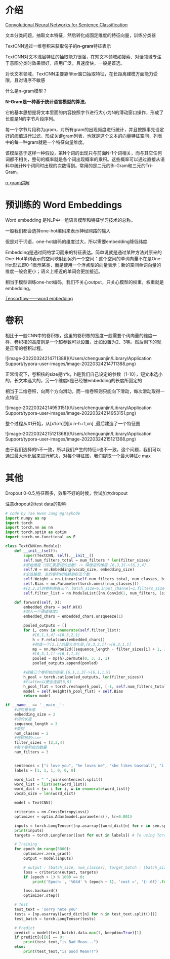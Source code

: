 # 介绍

[Convolutional Neural Networks for Sentence Classification](https://arxiv.org/abs/1408.5882)

文本分类问题，抽取文本特征，然后转化成固定维度的特征向量，训练分类器

TextCNN通过一维卷积来获取句子的**n-gram**特征表示

TextCNN对文本浅层特征的抽取能力很强，在短文本领域如搜索、对话领域专注于意图分类时效果很好，应用广泛，且速度快，一般是首选。

对长文本领域，TextCNN主要靠filter窗口抽取特征，在长距离建模方面能力受限，且对语序不敏感



什么是n-gram模型？

**N-Gram是一种基于统计语言模型的算法**。

它的基本思想是将文本里面的内容按照字节进行大小为N的滑动窗口操作，形成了长度是N的字节片段序列。

每一个字节片段称为gram，对所有gram的出现频度进行统计，并且按照事先设定好的阈值进行过滤，形成关键gram列表，也就是这个文本的向量特征空间，列表中的每一种gram就是一个特征向量维度。

该模型基于这样一种假设，第N个词的出现只与前面N-1个词相关，而与其它任何词都不相关，整句的概率就是各个词出现概率的乘积。这些概率可以通过直接从语料中统计N个词同时出现的次数得到。常用的是二元的Bi-Gram和三元的Tri-Gram。

[n-gram讲解](https://zhuanlan.zhihu.com/p/32829048)

# 预训练的 Word Embeddings

Word embedding 是NLP中一组语言模型和特征学习技术的总称。

一般我们都会选择one-hot编码来表示神经网路的输入

但是对于词语，one-hot编码的维度过大，所以需要embedding降低纬度

Embedding是通过网络学习而来的特征表达。简单说就是通过某种方法对原来的One-Hot单词表示的空间映射到另外一个空间：这个空间的单词向量不在是One-Hot形式即0-1表示某类，而是使用一个浮点型的向量表示；新的空间单词向量的维度一般会更小；语义上相近的单词会更加接近。

相当于模型训练one-hot编码，我们不关心output，只关心模型的权重，权重就是embedding。

[Tensorflow——word embedding](https://www.tensorflow.org/text/guide/word_embeddings)

# 卷积

相比于一般CNN中的卷积核，这里的卷积核的宽度一般需要个词向量的维度一样，卷积核的高度则是一个超参数可以设置，比如设置为2、3等。然后剩下的就是正常的卷积过程。

![image-20220324214711388](/Users/chenguanjin/Library/Application Support/typora-user-images/image-20220324214711388.png)

正常情况下，卷积核的size是h*k，h是我们自己设定的参数（1-10），短文本选小的，长文本选大的，另一个维度k是已经被embedding的长度所固定的

相当于二维卷积，向两个方向滑动，而一维卷积则只能向下滑动，每次滑动取得一点特征

![image-20220324214953151](/Users/chenguanjin/Library/Application Support/typora-user-images/image-20220324214953151.png)

整个过程从X1开始，从[x1:xh]到[x n-h+1,xn] ,最后建造了一个特征图

![image-20220324215121368](/Users/chenguanjin/Library/Application Support/typora-user-images/image-20220324215121368.png)

由于我们选择的h不一致，所以我们产生的特征c也不一致，这个问题，我们可以通过最大池化层来进行解决，对每个特征图，我们提取一个最大特征c max

# 其他

Dropout 0-0.5,特征图多，效果不好的时候，尝试加大dropout

注意dropout对test data的影响



```python
# code by Tae Hwan Jung @graykode
import numpy as np
import torch
import torch.nn as nn
import torch.optim as optim
import torch.nn.functional as F

class TextCNN(nn.Module):
    def __init__(self):
        super(TextCNN, self).__init__()
        self.num_filters_total = num_filters * len(filter_sizes)
        #原始维度（词汇表里词的总数）-> 降维后的维度 [6,3,3]->[6,3,4]
        self.W = nn.Embedding(vocab_size, embedding_size)
        #全连接层，总的卷积树映射到标签个数
        self.Weight = nn.Linear(self.num_filters_total, num_classes, bias=False)
        self.Bias = nn.Parameter(torch.ones([num_classes]))
        #[2,2,2]的卷积核各三个，batch_size=6,input_channel=1,filters_size=2*4
        self.filter_list = nn.ModuleList([nn.Conv2d(1, num_filters, (size, embedding_size)) for size in filter_sizes])

    def forward(self, X):
        embedded_chars = self.W(X)
        #加入一个通道维度1
        embedded_chars = embedded_chars.unsqueeze(1) 

        pooled_outputs = []
        for i, conv in enumerate(self.filter_list):
            #[6,1,3,4]->[6,3,2,1]
            h = F.relu(conv(embedded_chars))
            #构造一个[2,1]的最大池化层,[6,3,2,1]->[6,3,1,1]
            mp = nn.MaxPool2d((sequence_length - filter_sizes[i] + 1, 1))
            #[6,3,1,1]->[6,1,1,3]
            pooled = mp(h).permute(0, 3, 2, 1)
            pooled_outputs.append(pooled)

        #拼接三个卷积核的结果,[6,1,1,3]->[6,1,1,9]
        h_pool = torch.cat(pooled_outputs, len(filter_sizes)) 
        #flatten以便全连接[6,9]
        h_pool_flat = torch.reshape(h_pool, [-1, self.num_filters_total]) 
        model = self.Weight(h_pool_flat) + self.Bias 
        return model

if __name__ == '__main__':
    #词向量长度
    embedding_size = 2 
    #词的长度
    sequence_length = 3 
    #类别
    num_classes = 2 
    #卷积核的size
    filter_sizes = [2,3,4]
    #每个卷积核的数量
    num_filters = 3 


    sentences = ["i love you", "he loves me", "she likes baseball", "i hate you", "sorry for that", "this is awful"]
    labels = [1, 1, 1, 0, 0, 0]  

    word_list = " ".join(sentences).split()
    word_list = list(set(word_list))
    word_dict = {w: i for i, w in enumerate(word_list)}
    vocab_size = len(word_dict)

    model = TextCNN()

    criterion = nn.CrossEntropyLoss()
    optimizer = optim.Adam(model.parameters(), lr=0.001)

    inputs = torch.LongTensor([np.asarray([word_dict[n] for n in sen.split()]) for sen in sentences])
    print(inputs)
    targets = torch.LongTensor([out for out in labels]) # To using Torch Softmax Loss function

    # Training
    for epoch in range(5000):
        optimizer.zero_grad()
        output = model(inputs)

        # output : [batch_size, num_classes], target_batch : [batch_size] (LongTensor, not one-hot)
        loss = criterion(output, targets)
        if (epoch + 1) % 1000 == 0:
            print('Epoch:', '%04d' % (epoch + 1), 'cost =', '{:.6f}'.format(loss))

        loss.backward()
        optimizer.step()

    # Test
    test_text = 'sorry hate you'
    tests = [np.asarray([word_dict[n] for n in test_text.split()])]
    test_batch = torch.LongTensor(tests)

    # Predict
    predict = model(test_batch).data.max(1, keepdim=True)[1]
    if predict[0][0] == 0:
        print(test_text,"is Bad Mean...")
    else:
        print(test_text,"is Good Mean!!")
```

